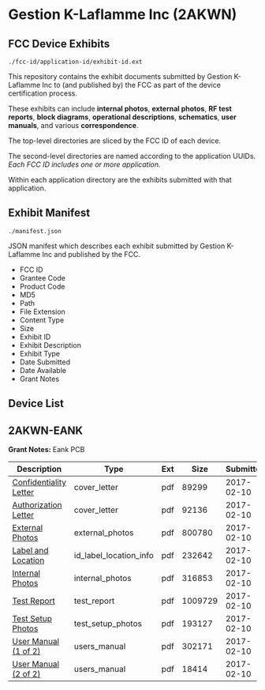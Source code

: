 # Gestion K-Laflamme Inc (2AKWN)
## FCC Device Exhibits

```
./fcc-id/application-id/exhibit-id.ext
```

This repository contains the exhibit documents submitted by Gestion K-Laflamme Inc to (and published by) the FCC as part of the device certification process.

These exhibits can include **internal photos**, **external photos**, **RF test reports**, **block diagrams**, **operational descriptions**, **schematics**, **user manuals**, and various **correspondence**.

The top-level directories are sliced by the FCC ID of each device.

The second-level directories are named according to the application UUIDs. *Each FCC ID includes one or more application.*

Within each application directory are the exhibits submitted with that application. 

## Exhibit Manifest

```
./manifest.json
```

JSON manifest which describes each exhibit submitted by Gestion K-Laflamme Inc and published by the FCC.

- FCC ID
- Grantee Code
- Product Code
- MD5
- Path
- File Extension
- Content Type
- Size
- Exhibit ID
- Exhibit Description
- Exhibit Type
- Date Submitted
- Date Available
- Grant Notes

## Device List
## 2AKWN-EANK
**Grant Notes:** Eank PCB

| Description | Type | Ext | Size | Submitted | Available |
| ----------- | ---- | --- | ---- | --------- | --------- |
| [Confidentiality Letter](2AKWN-EANK/c327962607dadb741a43726842dbb451/3280603.pdf) | cover_letter | pdf | 89299 | 2017-02-10 | 2017-02-10 |
| [Authorization Letter](2AKWN-EANK/c327962607dadb741a43726842dbb451/3280604.pdf) | cover_letter | pdf | 92136 | 2017-02-10 | 2017-02-10 |
| [External Photos](2AKWN-EANK/c327962607dadb741a43726842dbb451/3280598.pdf) | external_photos | pdf | 800780 | 2017-02-10 | 2017-02-10 |
| [Label and Location](2AKWN-EANK/c327962607dadb741a43726842dbb451/3280605.pdf) | id_label_location_info | pdf | 232642 | 2017-02-10 | 2017-02-10 |
| [Internal Photos](2AKWN-EANK/c327962607dadb741a43726842dbb451/3280599.pdf) | internal_photos | pdf | 316853 | 2017-02-10 | 2017-02-10 |
| [Test Report](2AKWN-EANK/c327962607dadb741a43726842dbb451/3280606.pdf) | test_report | pdf | 1009729 | 2017-02-10 | 2017-02-10 |
| [Test Setup Photos](2AKWN-EANK/c327962607dadb741a43726842dbb451/3280600.pdf) | test_setup_photos | pdf | 193127 | 2017-02-10 | 2017-02-10 |
| [User Manual (1 of 2)](2AKWN-EANK/c327962607dadb741a43726842dbb451/3280601.pdf) | users_manual | pdf | 302171 | 2017-02-10 | 2017-02-10 |
| [User Manual (2 of 2)](2AKWN-EANK/c327962607dadb741a43726842dbb451/3280602.pdf) | users_manual | pdf | 18414 | 2017-02-10 | 2017-02-10 |
